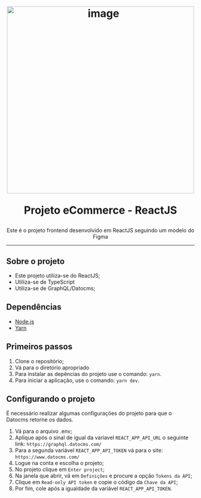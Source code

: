 <h1 align="center">
<img width="500" src="https://logos-download.com/wp-content/uploads/2016/09/React_logo_wordmark.png" alt="image" />
  
Projeto eCommerce - ReactJS
</h1>

<p align="center">Este é o projeto frontend desenvolvido em ReactJS seguindo um modelo do Figma</p>

<hr>

## Sobre o projeto

- Este projeto utiliza-se do ReactJS;
- Utiliza-se de TypeScript
- Utiliza-se de GraphQL/Datocms;

## Dependências

- [Node.js](https://nodejs.org/en/)
- [Yarn](https://yarnpkg.com/pt-BR/docs/install)

## Primeiros passos

1. Clone o repositório;
2. Vá para o diretório apropriado<br />
3. Para instalar as depências do projeto use o comando: `yarn`.<br />
4. Para iniciar a aplicação, use o comando: `yarn dev`.

## Configurando o projeto

É necessário realizar algumas configurações do projeto para que o Datocms retorne os dados.
1. Vá para o arquivo .env;
2. Aplique após o sinal de igual da variavel `REACT_APP_API_URL` o seguinte link: `https://graphql.datocms.com/`<br />
3. Para a segunda variável `REACT_APP_API_TOKEN` vá para o site: `https://www.datocms.com/`<br />
4. Logue na conta e escolha o projeto;
5. No projeto clique em `Enter project`;
6. Na janela que abrir, vá em `Definições` e procure a opção `Tokens da API`;
7. Clique em `Read-only API token` e copie o código da `Chave da API`;
8. Por fim, cole após a igualdade da variável `REACT_APP_API_TOKEN`.

